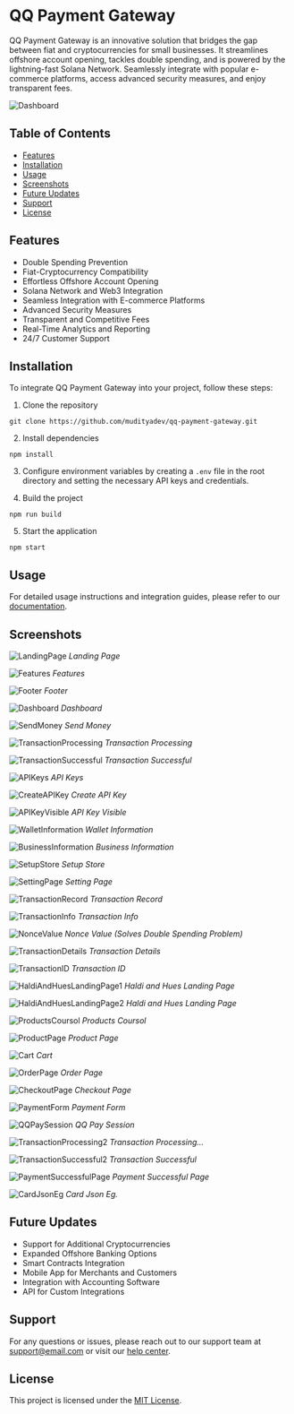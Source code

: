 # QQ Payment Gateway

QQ Payment Gateway is an innovative solution that bridges the gap between fiat and cryptocurrencies for small businesses. It streamlines offshore account opening, tackles double spending, and is powered by the lightning-fast Solana Network. Seamlessly integrate with popular e-commerce platforms, access advanced security measures, and enjoy transparent fees.

![Dashboard](./Screenshot/1.png)

## Table of Contents

- [Features](#features)
- [Installation](#installation)
- [Usage](#usage)
- [Screenshots](#screenshots)
- [Future Updates](#future-updates)
- [Support](#support)
- [License](#license)

## Features

- Double Spending Prevention
- Fiat-Cryptocurrency Compatibility
- Effortless Offshore Account Opening
- Solana Network and Web3 Integration
- Seamless Integration with E-commerce Platforms
- Advanced Security Measures
- Transparent and Competitive Fees
- Real-Time Analytics and Reporting
- 24/7 Customer Support

## Installation

To integrate QQ Payment Gateway into your project, follow these steps:

1. Clone the repository <br>
```
git clone https://github.com/mudityadev/qq-payment-gateway.git
```


2. Install dependencies
```
npm install
```


3. Configure environment variables by creating a `.env` file in the root directory and setting the necessary API keys and credentials.

4. Build the project
```
npm run build
```

5. Start the application
```
npm start
```

## Usage

For detailed usage instructions and integration guides, please refer to our [documentation](https://link-to-documentation).

## Screenshots

![LandingPage](./Screenshot/1.png)
*Landing Page*

![Features](./Screenshot/2.png)
*Features*

![Footer](./Screenshot/3.png)
*Footer*

![Dashboard](./Screenshot/4.png)
*Dashboard*

![SendMoney](./Screenshot/5.png)
*Send Money*

![TransactionProcessing](./Screenshot/6.png)
*Transaction Processing*

![TransactionSuccessful](./Screenshot/8.png)
*Transaction Successful*

![APIKeys](./Screenshot/10.png)
*API Keys*

![CreateAPIKey](./Screenshot/11.png)
*Create API Key*

![APIKeyVisible](./Screenshot/12.png)
*API Key Visible*

![WalletInformation](./Screenshot/13.png)
*Wallet Information*

![BusinessInformation](./Screenshot/15.png)
*Business Information*

![SetupStore](./Screenshot/16.png)
*Setup Store*

![SettingPage](./Screenshot/17.png)
*Setting Page*

![TransactionRecord](./Screenshot/18.png)
*Transaction Record*

![TransactionInfo](./Screenshot/19.png)
*Transaction Info*

![NonceValue](./Screenshot/20.png)
*Nonce Value (Solves Double Spending Problem)*

![TransactionDetails](./Screenshot/21.png)
*Transaction Details*

![TransactionID](./Screenshot/22.png)
*Transaction ID*

![HaldiAndHuesLandingPage1](./Screenshot/23.png)
*Haldi and Hues Landing Page*

![HaldiAndHuesLandingPage2](./Screenshot/24.png)
*Haldi and Hues Landing Page*

![ProductsCoursol](./Screenshot/25.png)
*Products Coursol*

![ProductPage](./Screenshot/26.png)
*Product Page*

![Cart](./Screenshot/28.png)
*Cart*

![OrderPage](./Screenshot/29.png)
*Order Page*

![CheckoutPage](./Screenshot/30.png)
*Checkout Page*

![PaymentForm](./Screenshot/31.png)
*Payment Form*

![QQPaySession](./Screenshot/32.png)
*QQ Pay Session*

![TransactionProcessing2](./Screenshot/33.png)
*Transaction Processing...*

![TransactionSuccessful2](./Screenshot/34.png)
*Transaction Successful*

![PaymentSuccessfulPage](./Screenshot/35.png)
*Payment Successful Page*

![CardJsonEg](./Screenshot/37.png)
*Card Json Eg.*


## Future Updates

- Support for Additional Cryptocurrencies
- Expanded Offshore Banking Options
- Smart Contracts Integration
- Mobile App for Merchants and Customers
- Integration with Accounting Software
- API for Custom Integrations

## Support

For any questions or issues, please reach out to our support team at support@email.com or visit our [help center](https://link-to-help-center).

## License

This project is licensed under the [MIT License](LICENSE).

